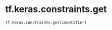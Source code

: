 <div itemscope itemtype="http://developers.google.com/ReferenceObject">
<meta itemprop="name" content="tf.keras.constraints.get" />
<meta itemprop="path" content="Stable" />
</div>

# tf.keras.constraints.get

``` python
tf.keras.constraints.get(identifier)
```

